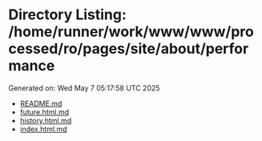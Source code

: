 # Directory Listing: /home/runner/work/www/www/processed/ro/pages/site/about/performance
Generated on: Wed May  7 05:17:58 UTC 2025

- [README.md](README.md)
- [future.html.md](future.html.md)
- [history.html.md](history.html.md)
- [index.html.md](index.html.md)
